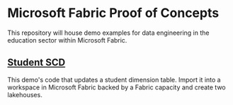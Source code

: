 # Microsoft Fabric Proof of Concepts
This repository will house demo examples for data engineering in the education sector within Microsoft Fabric.

## [Student SCD](Notebooks/NB-Student-SCD-Demo.ipynb)
This demo's code that updates a student dimension table. Import it into a workspace in Microsoft Fabric backed by a Fabric capacity and create two lakehouses.
